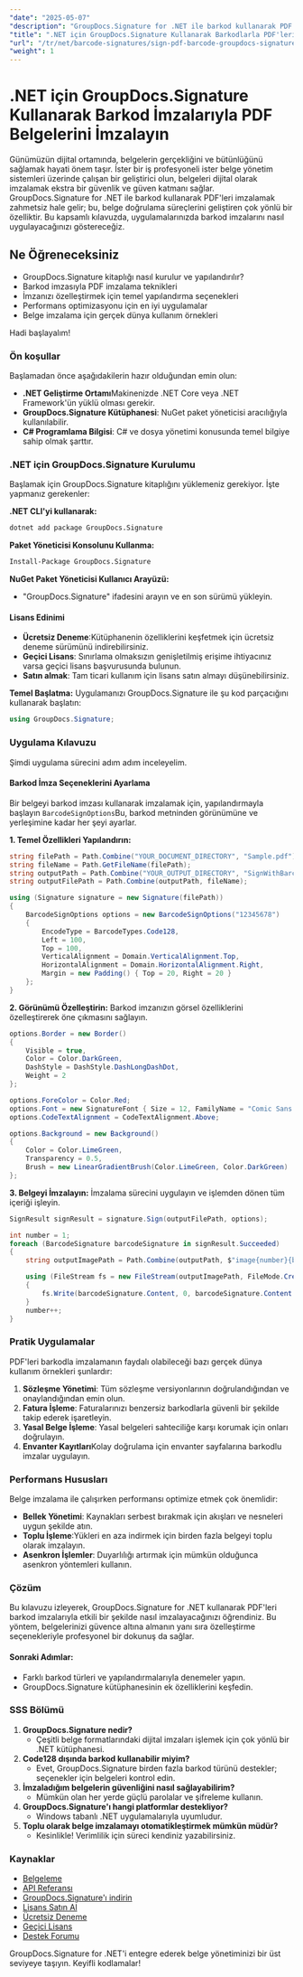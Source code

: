 ```yaml
---
"date": "2025-05-07"
"description": "GroupDocs.Signature for .NET ile barkod kullanarak PDF belgelerini dijital olarak nasıl imzalayacağınızı öğrenin. Bu kapsamlı eğitimle belgelerinizi zahmetsizce güvence altına alın."
"title": ".NET için GroupDocs.Signature Kullanarak Barkodlarla PDF'leri İmzalama - Eksiksiz Bir Kılavuz"
"url": "/tr/net/barcode-signatures/sign-pdf-barcode-groupdocs-signature-net/"
"weight": 1
---
```


# .NET için GroupDocs.Signature Kullanarak Barkod İmzalarıyla PDF Belgelerini İmzalayın

Günümüzün dijital ortamında, belgelerin gerçekliğini ve bütünlüğünü sağlamak hayati önem taşır. İster bir iş profesyoneli ister belge yönetim sistemleri üzerinde çalışan bir geliştirici olun, belgeleri dijital olarak imzalamak ekstra bir güvenlik ve güven katmanı sağlar. GroupDocs.Signature for .NET ile barkod kullanarak PDF'leri imzalamak zahmetsiz hale gelir; bu, belge doğrulama süreçlerini geliştiren çok yönlü bir özelliktir. Bu kapsamlı kılavuzda, uygulamalarınızda barkod imzalarını nasıl uygulayacağınızı göstereceğiz.

## Ne Öğreneceksiniz
- GroupDocs.Signature kitaplığı nasıl kurulur ve yapılandırılır?
- Barkod imzasıyla PDF imzalama teknikleri
- İmzanızı özelleştirmek için temel yapılandırma seçenekleri
- Performans optimizasyonu için en iyi uygulamalar
- Belge imzalama için gerçek dünya kullanım örnekleri

Hadi başlayalım!

### Ön koşullar
Başlamadan önce aşağıdakilerin hazır olduğundan emin olun:
- **.NET Geliştirme Ortamı**Makinenizde .NET Core veya .NET Framework'ün yüklü olması gerekir.
- **GroupDocs.Signature Kütüphanesi**: NuGet paket yöneticisi aracılığıyla kullanılabilir.
- **C# Programlama Bilgisi**: C# ve dosya yönetimi konusunda temel bilgiye sahip olmak şarttır.

### .NET için GroupDocs.Signature Kurulumu
Başlamak için GroupDocs.Signature kitaplığını yüklemeniz gerekiyor. İşte yapmanız gerekenler:

**.NET CLI'yi kullanarak:**

```bash
dotnet add package GroupDocs.Signature
```

**Paket Yöneticisi Konsolunu Kullanma:**

```bash
Install-Package GroupDocs.Signature
```

**NuGet Paket Yöneticisi Kullanıcı Arayüzü:**
- "GroupDocs.Signature" ifadesini arayın ve en son sürümü yükleyin.

#### Lisans Edinimi
- **Ücretsiz Deneme**:Kütüphanenin özelliklerini keşfetmek için ücretsiz deneme sürümünü indirebilirsiniz.
- **Geçici Lisans**: Sınırlama olmaksızın genişletilmiş erişime ihtiyacınız varsa geçici lisans başvurusunda bulunun.
- **Satın almak**: Tam ticari kullanım için lisans satın almayı düşünebilirsiniz.

**Temel Başlatma:**
Uygulamanızı GroupDocs.Signature ile şu kod parçacığını kullanarak başlatın:

```csharp
using GroupDocs.Signature;
```

### Uygulama Kılavuzu
Şimdi uygulama sürecini adım adım inceleyelim.

#### Barkod İmza Seçeneklerini Ayarlama
Bir belgeyi barkod imzası kullanarak imzalamak için, yapılandırmayla başlayın `BarcodeSignOptions`Bu, barkod metninden görünümüne ve yerleşimine kadar her şeyi ayarlar.

**1. Temel Özellikleri Yapılandırın:**

```csharp
string filePath = Path.Combine("YOUR_DOCUMENT_DIRECTORY", "Sample.pdf");
string fileName = Path.GetFileName(filePath);
string outputPath = Path.Combine("YOUR_OUTPUT_DIRECTORY", "SignWithBarcodeOutput");
string outputFilePath = Path.Combine(outputPath, fileName);

using (Signature signature = new Signature(filePath))
{
    BarcodeSignOptions options = new BarcodeSignOptions("12345678")
    {
        EncodeType = BarcodeTypes.Code128,
        Left = 100,
        Top = 100,
        VerticalAlignment = Domain.VerticalAlignment.Top,
        HorizontalAlignment = Domain.HorizontalAlignment.Right,
        Margin = new Padding() { Top = 20, Right = 20 }
    };
}
```

**2. Görünümü Özelleştirin:**
Barkod imzanızın görsel özelliklerini özelleştirerek öne çıkmasını sağlayın.

```csharp
options.Border = new Border()
{
    Visible = true,
    Color = Color.DarkGreen,
    DashStyle = DashStyle.DashLongDashDot,
    Weight = 2
};

options.ForeColor = Color.Red;
options.Font = new SignatureFont { Size = 12, FamilyName = "Comic Sans MS" };
options.CodeTextAlignment = CodeTextAlignment.Above;

options.Background = new Background()
{
    Color = Color.LimeGreen,
    Transparency = 0.5,
    Brush = new LinearGradientBrush(Color.LimeGreen, Color.DarkGreen)
};
```

**3. Belgeyi İmzalayın:**
İmzalama sürecini uygulayın ve işlemden dönen tüm içeriği işleyin.

```csharp
SignResult signResult = signature.Sign(outputFilePath, options);

int number = 1;
foreach (BarcodeSignature barcodeSignature in signResult.Succeeded)
{
    string outputImagePath = Path.Combine(outputPath, $"image{number}{barcodeSignature.Format.Extension}");

    using (FileStream fs = new FileStream(outputImagePath, FileMode.Create))
    {
        fs.Write(barcodeSignature.Content, 0, barcodeSignature.Content.Length);
    }
    number++;
}
```

### Pratik Uygulamalar
PDF'leri barkodla imzalamanın faydalı olabileceği bazı gerçek dünya kullanım örnekleri şunlardır:
1. **Sözleşme Yönetimi**: Tüm sözleşme versiyonlarının doğrulandığından ve onaylandığından emin olun.
2. **Fatura İşleme**: Faturalarınızı benzersiz barkodlarla güvenli bir şekilde takip ederek işaretleyin.
3. **Yasal Belge İşleme**: Yasal belgeleri sahteciliğe karşı korumak için onları doğrulayın.
4. **Envanter Kayıtları**Kolay doğrulama için envanter sayfalarına barkodlu imzalar uygulayın.

### Performans Hususları
Belge imzalama ile çalışırken performansı optimize etmek çok önemlidir:
- **Bellek Yönetimi**: Kaynakları serbest bırakmak için akışları ve nesneleri uygun şekilde atın.
- **Toplu İşleme**:Yükleri en aza indirmek için birden fazla belgeyi toplu olarak imzalayın.
- **Asenkron İşlemler**: Duyarlılığı artırmak için mümkün olduğunca asenkron yöntemleri kullanın.

### Çözüm
Bu kılavuzu izleyerek, GroupDocs.Signature for .NET kullanarak PDF'leri barkod imzalarıyla etkili bir şekilde nasıl imzalayacağınızı öğrendiniz. Bu yöntem, belgelerinizi güvence altına almanın yanı sıra özelleştirme seçenekleriyle profesyonel bir dokunuş da sağlar. 

#### Sonraki Adımlar:
- Farklı barkod türleri ve yapılandırmalarıyla denemeler yapın.
- GroupDocs.Signature kütüphanesinin ek özelliklerini keşfedin.

### SSS Bölümü
1. **GroupDocs.Signature nedir?**
   - Çeşitli belge formatlarındaki dijital imzaları işlemek için çok yönlü bir .NET kütüphanesi.
2. **Code128 dışında barkod kullanabilir miyim?**
   - Evet, GroupDocs.Signature birden fazla barkod türünü destekler; seçenekler için belgeleri kontrol edin.
3. **İmzaladığım belgelerin güvenliğini nasıl sağlayabilirim?**
   - Mümkün olan her yerde güçlü parolalar ve şifreleme kullanın.
4. **GroupDocs.Signature'ı hangi platformlar destekliyor?**
   - Windows tabanlı .NET uygulamalarıyla uyumludur.
5. **Toplu olarak belge imzalamayı otomatikleştirmek mümkün müdür?**
   - Kesinlikle! Verimlilik için süreci kendiniz yazabilirsiniz.

### Kaynaklar
- [Belgeleme](https://docs.groupdocs.com/signature/net/)
- [API Referansı](https://reference.groupdocs.com/signature/net/)
- [GroupDocs.Signature'ı indirin](https://releases.groupdocs.com/signature/net/)
- [Lisans Satın Al](https://purchase.groupdocs.com/buy)
- [Ücretsiz Deneme](https://releases.groupdocs.com/signature/net/)
- [Geçici Lisans](https://purchase.groupdocs.com/temporary-license/)
- [Destek Forumu](https://forum.groupdocs.com/c/signature/)

GroupDocs.Signature for .NET'i entegre ederek belge yönetiminizi bir üst seviyeye taşıyın. Keyifli kodlamalar!